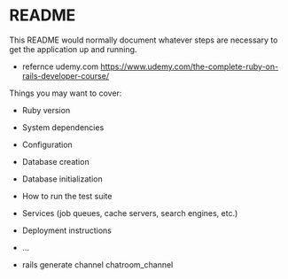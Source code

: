 # README

This README would normally document whatever steps are necessary to get the
application up and running.

* refernce udemy.com
https://www.udemy.com/the-complete-ruby-on-rails-developer-course/

Things you may want to cover:

* Ruby version

* System dependencies

* Configuration

* Database creation

* Database initialization

* How to run the test suite

* Services (job queues, cache servers, search engines, etc.)

* Deployment instructions

* ...
* rails generate channel chatroom_channel
